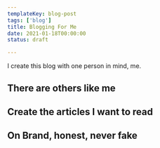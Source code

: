 ```yaml
---
templateKey: blog-post
tags: ['blog']
title: Blogging For Me
date: 2021-01-18T00:00:00
status: draft

---
```


I create this blog with one person in mind, me.

## There are others like me

## Create the articles I want to read

## On Brand, honest, never fake
